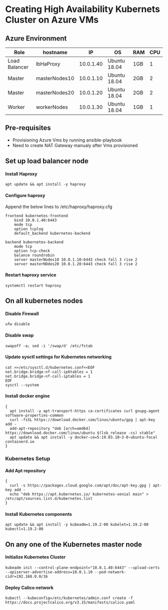 # Creating High Availability Kubernets Cluster on Azure VMs

## Azure Environment

|Role             | hostname       | IP         | OS            | RAM  | CPU  |
|-----------------|----------------|------------|---------------|------|------|
| Load Balancer   | lbHaProxy      | 10.0.1.40  | Ubuntu 18.04  | 1GB  | 1    |
| Master          | masterNodes10  | 10.0.1.10  | Ubuntu 18.04  | 2GB  | 2    |
| Master          | masterNodes20  | 10.0.1.20  | Ubuntu 18.04  | 2GB  | 2    |
| Worker          | workerNodes    | 10.0.1.30  | Ubuntu 18.04  | 1GB  | 1    |

## Pre-requisites
- Provisioning Azure Vms by running ansible-playbook
- Need to create NAT Gateway manualy after Vms provisioned

## Set up load balancer node

#### Install Haproxy
```
apt update && apt install -y haproxy
```

#### Configure haproxy
Append the below lines to /etc/haproxy/haproxy.cfg
```
frontend kubernetes-frontend
    bind 10.0.1.40:6443
    mode tcp
    option tcplog
    default_backend kubernetes-backend

backend kubernetes-backend
    mode tcp
    option tcp-check
    balance roundrobin
    server masterNodes10 10.0.1.10:6443 check fall 3 rise 2
    server masterNOdes20 10.0.1.20:6443 check fall 3 rise 2
```

#### Restart haproxy service
```
systemctl restart haproxy
```

## On all kubernetes nodes
#### Disable Firewall
```
ufw disable
```

#### Disable swap
```
swapoff -a; sed -i '/swap/d' /etc/fstab
```

#### Update sysctl settings for Kubernetes networking
```
cat >>/etc/sysctl.d/kubernetes.conf<<EOF
net.bridge.bridge-nf-call-ip6tables = 1
net.bridge.bridge-nf-call-iptables = 1
EOF
sysctl --system
```

#### Install docker engine
```
{
  apt install -y apt-transport-https ca-certificates curl gnupg-agent software-properties-common
  curl -fsSL https://download.docker.com/linux/ubuntu/gpg | apt-key add -
  add-apt-repository "deb [arch=amd64] https://download.docker.com/linux/ubuntu $(lsb_release -cs) stable"
  apt update && apt install -y docker-ce=5:19.03.10~3-0~ubuntu-focal containerd.io
}
```

### Kubernetes Setup
#### Add Apt repository
```
{
  curl -s https://packages.cloud.google.com/apt/doc/apt-key.gpg | apt-key add -
  echo "deb https://apt.kubernetes.io/ kubernetes-xenial main" > /etc/apt/sources.list.d/kubernetes.list
}
```

#### Install Kubernetes components
```
apt update && apt install -y kubeadm=1.19.2-00 kubelet=1.19.2-00 kubectl=1.19.2-00
```

## On any one of the Kubernetes master node
#### Initialize Kubernetes Cluster
```
kubeadm init --control-plane-endpoint="10.0.1.40:6443" --upload-certs --apiserver-advertise-address=10.0.1.10 --pod-network-cidr=192.168.0.0/16

```

#### Deploy Calico network
```
kubectl --kubeconfig=/etc/kubernetes/admin.conf create -f https://docs.projectcalico.org/v3.15/manifests/calico.yaml

```
